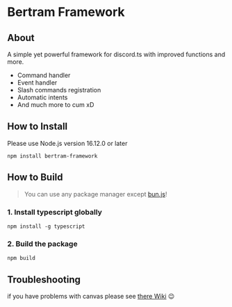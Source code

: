 # Bertram Framework

## About
A simple yet powerful framework for discord.ts with improved functions and more.

- Command handler
- Event handler
- Slash commands registration
- Automatic intents
- And much more to cum xD

## How to Install
Please use Node.js version 16.12.0 or later
```
npm install bertram-framework
```

## How to Build
>You can use any package manager except [bun.js](https://bun.sh)!

### 1. Install typescript globally
```
npm install -g typescript
```

### 2. Build the package
```
npm build
```

## Troubleshooting
if you have problems with canvas please see [there Wiki](https://github.com/Automattic/node-canvas/wiki/_pages) 😉